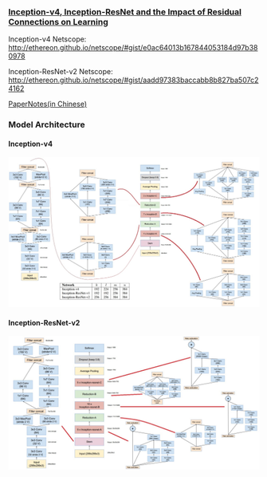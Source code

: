 ### [Inception-v4, Inception-ResNet and the Impact of Residual Connections on Learning](https://arxiv.org/abs/1602.07261)

Inception-v4 Netscope: http://ethereon.github.io/netscope/#gist/e0ac64013b167844053184d97b380978

Inception-ResNet-v2 Netscope: http://ethereon.github.io/netscope/#gist/aadd97383baccabb8b827ba507c24162

[PaperNotes(in Chinese)](https://blog.ddlee.cn/2017/12/26/%E8%AE%BA%E6%96%87%E7%AC%94%E8%AE%B0-Inception-v4-Inception-ResNet-and-the-Impact-of-Residual-Connections-on-Learning/)

### Model Architecture

#### Inception-v4

![inception-v4](Inception_v4_arch.jpg)

#### Inception-ResNet-v2

![inception-resnet](inception_resnet_v2_arch.jpg)